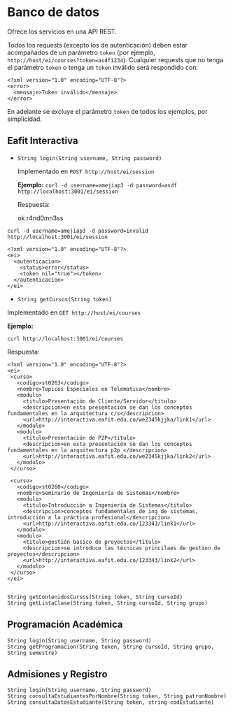 Banco de datos
==============

Ofrece los servicios en una API REST.

Todos los requests (excepto los de autenticación) deben estar acompañados de un parámetro `token` (por ejemplo, `http://host/ei/courses?token=asdf1234`). Cualquier requests que no tenga el parámetro `token` o tenga un `token` inválido será respondido con:

    <?xml version="1.0" encoding="UTF-8"?>
    <error>
      <mensaje>Token inválido</mensaje>
    </error>

En adelante se excluye el parámetro `token` de todos los ejemplos, por simplicidad.

Eafit Interactiva
-----------------

* `String login(String username, String password)`

  Implementado en `POST http://host/ei/session`

  **Ejemplo:**
      `curl -d username=amejiap3 -d password=asdf http://localhost:3001/ei/session`

  Respuesta:

    <?xml version="1.0" encoding="UTF-8"?>
    <ei>
      <autenticacion>
        <status>ok</status>
        <token>r4nd0mn3ss</token>
      </autenticacion>
    </ei>
    

 `curl -d username=amejiap3 -d password=invalid http://localhost:3001/ei/session`

    <?xml version="1.0" encoding="UTF-8"?>
    <ei>
      <autenticacion>
        <status>error</status>
        <token nil="true"></token>
      </autenticacion>
    </ei>


* `String getCursos(String token)`

 Implementado en `GET http://host/ei/courses`
 
 **Ejemplo:**
 
 `curl http://localhost:3001/ei/courses`
 
 Respuesta:
 
    <?xml version="1.0" encoding="UTF-8"?>
    <ei>
     <curso>
       <codigo>st0263</codigo>
       <nombre>Topicos Especiales en Telematica</nombre>
       <modulo>
         <titulo>Presentación de Cliente/Servidor</titulo>
         <descripcion>en esta presentación se dan los conceptos fundamentales en la arquitectura c/s</descripcion>
         <url>http://interactiva.eafit.edu.co/we2345kjjka/link1</url>
       </modulo>
       <modulo>
         <titulo>Presentación de P2P</titulo>
         <descripcion>en esta presentación se dan los conceptos fundamentales en la arquitectura p2p </descripcion>
         <url>http://interactiva.eafit.edu.co/we2345kjjka/link2</url>
       </modulo>
     </curso>

     <curso>
       <codigo>st0260</codigo>
       <nombre>Seminario de Ingeniería de Sistemas</nombre>
       <modulo>
         <titulo>Introducción a Ingeniería de Sistemas</titulo>
         <descripcion>conceptos fundamentales de ing de sistemas, introducción a la práctica profesional</descripcion>
         <url>http://interactiva.eafit.edu.co/123343/link1</url>
       </modulo>
       <modulo>
         <titulo>gestión basico de proyectos</titulo>
         <descripcion>se introduce las técnicas princilaes de gestion de proyectos</descripcion>
         <url>http://interactiva.eafit.edu.co/123343/link2</url>
       </modulo>
     </curso>
    </ei>
 
 
    String getContenidosCursos(String token, String cursoId)
    String getListaClase(String token, String cursoId, String grupo)

Programación Académica
-----------------

    String login(String username, String password)
    String getProgramacion(String token, String cursoId, String grupo, String semestre)

Admisiones y Registro
-----------------

    String login(String username, String password)
    String consultaEstudiantesPorNombre(String token, String patronNombre)
    String consultaDatosEstudiante(String token, string codEstudiante)
